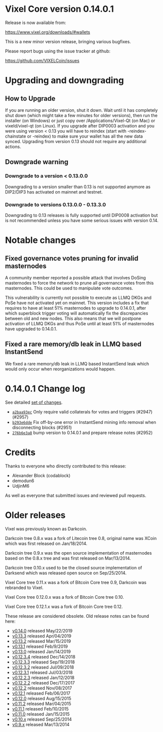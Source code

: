 Vixel Core version 0.14.0.1
==========================

Release is now available from:

  <https://www.vixel.org/downloads/#wallets>

This is a new minor version release, bringing various bugfixes.

Please report bugs using the issue tracker at github:

  <https://github.com/VIXELCoin/issues>


Upgrading and downgrading
=========================

How to Upgrade
--------------

If you are running an older version, shut it down. Wait until it has completely
shut down (which might take a few minutes for older versions), then run the
installer (on Windows) or just copy over /Applications/Vixel-Qt (on Mac) or
vixeld/vixel-qt (on Linux). If you upgrade after DIP0003 activation and you were
using version < 0.13 you will have to reindex (start with -reindex-chainstate
or -reindex) to make sure your wallet has all the new data synced. Upgrading from
version 0.13 should not require any additional actions.

Downgrade warning
-----------------

### Downgrade to a version < 0.13.0.0

Downgrading to a version smaller than 0.13 is not supported anymore as DIP2/DIP3 has
activated on mainnet and testnet.

### Downgrade to versions 0.13.0.0 - 0.13.3.0

Downgrading to 0.13 releases is fully supported until DIP0008 activation but is not
recommended unless you have some serious issues with version 0.14.

Notable changes
===============

Fixed governance votes pruning for invalid masternodes 
------------------------------------------------------
A community member reported a possible attack that involves DoSing masternodes to force the network
to prune all governance votes from this masternodes. This could be used to manipulate vote outcomes.

This vulnerability is currently not possible to execute as LLMQ DKGs and PoSe have not activated yet on
mainnet. This version includes a fix that requires to have at least 51% masternodes to upgrade to
0.14.0.1, after which superblock trigger voting will automatically fix the discrepancies between
old and new nodes. This also means that we will postpone activation of LLMQ DKGs and thus PoSe until
at least 51% of masternodes have upgraded to 0.14.0.1.

Fixed a rare memory/db leak in LLMQ based InstantSend
-----------------------------------------------------
We fixed a rare memory/db leak in LLMQ based InstantSend leak which would only occur when reorganizations
would happen.

0.14.0.1 Change log
===================

See detailed [set of changes](https://github.com/VIXELCoin/compare/v0.14.0.0...vixelpay:v0.14.0.1).

- [`a2baa93ec`](https://github.com/VIXELCoin/commit/a2baa93ec) Only require valid collaterals for votes and triggers (#2947) (#2957)
- [`b293e6dde`](https://github.com/VIXELCoin/commit/b293e6dde) Fix off-by-one error in InstantSend mining info removal when disconnecting blocks (#2951)
- [`276b6e3a8`](https://github.com/VIXELCoin/commit/276b6e3a8) bump version to 0.14.0.1 and prepare release notes (#2952)

Credits
=======

Thanks to everyone who directly contributed to this release:

- Alexander Block (codablock)
- demodun6
- UdjinM6

As well as everyone that submitted issues and reviewed pull requests.

Older releases
==============

Vixel was previously known as Darkcoin.

Darkcoin tree 0.8.x was a fork of Litecoin tree 0.8, original name was XCoin
which was first released on Jan/18/2014.

Darkcoin tree 0.9.x was the open source implementation of masternodes based on
the 0.8.x tree and was first released on Mar/13/2014.

Darkcoin tree 0.10.x used to be the closed source implementation of Darksend
which was released open source on Sep/25/2014.

Vixel Core tree 0.11.x was a fork of Bitcoin Core tree 0.9,
Darkcoin was rebranded to Vixel.

Vixel Core tree 0.12.0.x was a fork of Bitcoin Core tree 0.10.

Vixel Core tree 0.12.1.x was a fork of Bitcoin Core tree 0.12.

These release are considered obsolete. Old release notes can be found here:

- [v0.14.0](https://github.com/VIXELCoin/blob/master/doc/release-notes/vixel/release-notes-0.14.0.md) released May/22/2019
- [v0.13.3](https://github.com/VIXELCoin/blob/master/doc/release-notes/vixel/release-notes-0.13.3.md) released Apr/04/2019
- [v0.13.2](https://github.com/VIXELCoin/blob/master/doc/release-notes/vixel/release-notes-0.13.2.md) released Mar/15/2019
- [v0.13.1](https://github.com/VIXELCoin/blob/master/doc/release-notes/vixel/release-notes-0.13.1.md) released Feb/9/2019
- [v0.13.0](https://github.com/VIXELCoin/blob/master/doc/release-notes/vixel/release-notes-0.13.0.md) released Jan/14/2019
- [v0.12.3.4](https://github.com/VIXELCoin/blob/master/doc/release-notes/vixel/release-notes-0.12.3.4.md) released Dec/14/2018
- [v0.12.3.3](https://github.com/VIXELCoin/blob/master/doc/release-notes/vixel/release-notes-0.12.3.3.md) released Sep/19/2018
- [v0.12.3.2](https://github.com/VIXELCoin/blob/master/doc/release-notes/vixel/release-notes-0.12.3.2.md) released Jul/09/2018
- [v0.12.3.1](https://github.com/VIXELCoin/blob/master/doc/release-notes/vixel/release-notes-0.12.3.1.md) released Jul/03/2018
- [v0.12.2.3](https://github.com/VIXELCoin/blob/master/doc/release-notes/vixel/release-notes-0.12.2.3.md) released Jan/12/2018
- [v0.12.2.2](https://github.com/VIXELCoin/blob/master/doc/release-notes/vixel/release-notes-0.12.2.2.md) released Dec/17/2017
- [v0.12.2](https://github.com/VIXELCoin/blob/master/doc/release-notes/vixel/release-notes-0.12.2.md) released Nov/08/2017
- [v0.12.1](https://github.com/VIXELCoin/blob/master/doc/release-notes/vixel/release-notes-0.12.1.md) released Feb/06/2017
- [v0.12.0](https://github.com/VIXELCoin/blob/master/doc/release-notes/vixel/release-notes-0.12.0.md) released Aug/15/2015
- [v0.11.2](https://github.com/VIXELCoin/blob/master/doc/release-notes/vixel/release-notes-0.11.2.md) released Mar/04/2015
- [v0.11.1](https://github.com/VIXELCoin/blob/master/doc/release-notes/vixel/release-notes-0.11.1.md) released Feb/10/2015
- [v0.11.0](https://github.com/VIXELCoin/blob/master/doc/release-notes/vixel/release-notes-0.11.0.md) released Jan/15/2015
- [v0.10.x](https://github.com/VIXELCoin/blob/master/doc/release-notes/vixel/release-notes-0.10.0.md) released Sep/25/2014
- [v0.9.x](https://github.com/VIXELCoin/blob/master/doc/release-notes/vixel/release-notes-0.9.0.md) released Mar/13/2014

